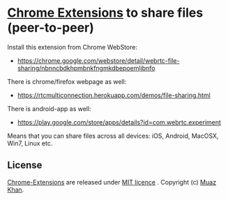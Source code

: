 # [Chrome Extensions](https://github.com/muaz-khan/Chrome-Extensions) to share files (peer-to-peer)

Install this extension from Chrome WebStore:

* https://chrome.google.com/webstore/detail/webrtc-file-sharing/nbnncbdkhpmbnkfngmkdbepoemljbnfo

There is chrome/firefox webpage as well:

* https://rtcmulticonnection.herokuapp.com/demos/file-sharing.html

There is android-app as well:

* https://play.google.com/store/apps/details?id=com.webrtc.experiment

Means that you can share files across all devices: iOS, Android, MacOSX, Win7, Linux etc.


## License

[Chrome-Extensions](https://github.com/muaz-khan/Chrome-Extensions) are released under [MIT licence](https://www.webrtc-experiment.com/licence/) . Copyright (c) [Muaz Khan](http://www.MuazKhan.com/).
